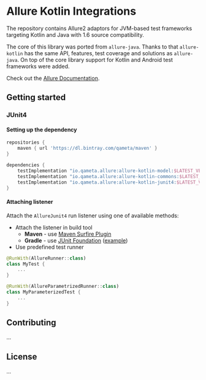 # Allure Kotlin Integrations

The repository contains Allure2 adaptors for JVM-based test frameworks targeting Kotlin and Java with 1.6 source compatibility. 

The core of this library was ported from `allure-java`. Thanks to that `allure-kotlin` has the same API, features, test coverage and solutions as `allure-java`. On top of the core library support for Kotlin and Android test frameworks were added.

Check out the [Allure Documentation][allure-docs].

## Getting started

### JUnit4

#### Setting up the dependency
```gradle
repositories {
    maven { url 'https://dl.bintray.com/qameta/maven' }
}

dependencies {
    testImplementation "io.qameta.allure:allure-kotlin-model:$LATEST_VERSION"
    testImplementation "io.qameta.allure:allure-kotlin-commons:$LATEST_VERSION"
    testImplementation "io.qameta.allure:allure-kotlin-junit4:$LATEST_VERSION"
}
```
#### Attaching listener

Attach the `AllureJunit4` run listener using one of available methods: 

- Attach the listener in build tool
    - **Maven** - use [Maven Surfire Plugin][maven-surfire-plugin]
    - **Gradle** - use [JUnit Foundation][junit-foundation] ([example][gradle-test-listener]) 
- Use predefined test runner 

```kotlin
@RunWith(AllureRunner::class)
class MyTest {
    ...
}

@RunWith(AllureParametrizedRunner::class)
class MyParameterizedTest {
    ...
}
```

## Contributing

...

## License

...


[gradle-test-listener]: https://discuss.gradle.org/t/how-to-attach-a-runlistener-to-your-junit-4-tests-in-gradle/30788
[junit-foundation]: https://github.com/Nordstrom/JUnit-Foundation
[allure-docs]: https://docs.qameta.io/allure/
[maven-surfire-plugin]: https://maven.apache.org/surefire/maven-surefire-plugin/examples/junit.html